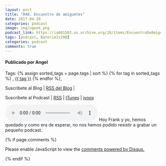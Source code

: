 ```yaml
---
layout: post
title: "048. Encuentro de amiguetes"
date: 2017-04-28
categories: podcast
image: img/ugeek.png
podcast_link: https://ia601503.us.archive.org/28/items/EncuentroDeAmiguetes/Encuentro%20de%20amiguetes.mp3
tags: [podcast, Bateria2x100]
categories: podcast
comments: true
---
```

#### Publicado por Angel
Tags: {% assign sorted_tags = page.tags | sort %} {% for tag in sorted_tags %} , <span class="tag"><a href="/tag#{{ tag }}">{{ tag }}</a></span> {% endfor %},

Suscribete al Blog  |  [RSS del Blog](http://feeds.feedburner.com/uGeekBlog) |   

Suscribete al Podcast  |  [RSS](http://feeds.feedburner.com/ugeek) | [ITunes](https://itunes.apple.com/us/podcast/ugeek/id1201421866?mt=2) | [ivoox](https://www.ivoox.com/podcast-ugeek_sq_f1383493_1.html)   

<audio controls>
  <source src="https://ia601503.us.archive.org/28/items/EncuentroDeAmiguetes/Encuentro%20de%20amiguetes.mp3" type="audio/mpeg">
Your browser does not support the audio element.
</audio>
<!-- ---------------------------------------------------Pon aquí el audio-------------------------------------------------------- -->
Hoy Frank y yo, hemos quedado y como era de esperar, no nos hemos podido resistir a grabar un pequeño podcast.

<!-- -------------------------------------Aquí abajo los comentarios -------------------------------------------  -->
{% if page.comments %}
<div id="disqus_thread"></div>
<script>

/**
*  RECOMMENDED CONFIGURATION VARIABLES: EDIT AND UNCOMMENT THE SECTION BELOW TO INSERT DYNAMIC VALUES FROM YOUR PLATFORM OR CMS.
*  LEARN WHY DEFINING THESE VARIABLES IS IMPORTANT: https://disqus.com/admin/universalcode/#configuration-variables*/
/*
var disqus_config = function () {
this.page.url = PAGE_URL;  // Replace PAGE_URL with your page's canonical URL variable
this.page.identifier = PAGE_IDENTIFIER; // Replace PAGE_IDENTIFIER with your page's unique identifier variable
};
*/
(function() { // DON'T EDIT BELOW THIS LINE
var d = document, s = d.createElement('script');
s.src = 'https://https-angelbcn-github-io-ugeek.disqus.com/embed.js';
s.setAttribute('data-timestamp', +new Date());
(d.head || d.body).appendChild(s);
})();
</script>
<noscript>Please enable JavaScript to view the <a href="https://disqus.com/?ref_noscript">comments powered by Disqus.</a></noscript>
                                
{% endif %}

<script id="dsq-count-scr" src="//https-angelbcn-github-io-ugeek.disqus.com/count.js" async></script>



